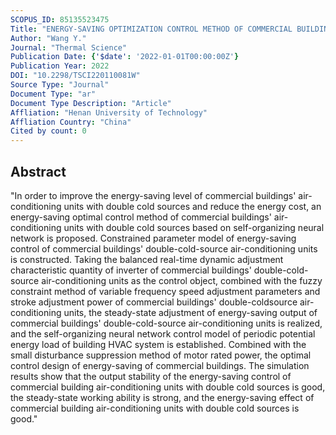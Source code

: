 ```yaml
---
SCOPUS_ID: 85135523475
Title: "ENERGY-SAVING OPTIMIZATION CONTROL METHOD OF COMMERCIAL BUILDING DOUBLE COLD SOURCE AIR-CONDITIONING UNITS"
Author: "Wang Y."
Journal: "Thermal Science"
Publication Date: {'$date': '2022-01-01T00:00:00Z'}
Publication Year: 2022
DOI: "10.2298/TSCI220110081W"
Source Type: "Journal"
Document Type: "ar"
Document Type Description: "Article"
Affliation: "Henan University of Technology"
Affliation Country: "China"
Cited by count: 0
---
```


## Abstract
"In order to improve the energy-saving level of commercial buildings' air-conditioning units with double cold sources and reduce the energy cost, an energy-saving optimal control method of commercial buildings' air-conditioning units with double cold sources based on self-organizing neural network is proposed. Constrained parameter model of energy-saving control of commercial buildings' double-cold-source air-conditioning units is constructed. Taking the balanced real-time dynamic adjustment characteristic quantity of inverter of commercial buildings' double-cold-source air-conditioning units as the control object, combined with the fuzzy constraint method of variable frequency speed adjustment parameters and stroke adjustment power of commercial buildings' double-coldsource air-conditioning units, the steady-state adjustment of energy-saving output of commercial buildings' double-cold-source air-conditioning units is realized, and the self-organizing neural network control model of periodic potential energy load of building HVAC system is established. Combined with the small disturbance suppression method of motor rated power, the optimal control design of energy-saving of commercial buildings. The simulation results show that the output stability of the energy-saving control of commercial building air-conditioning units with double cold sources is good, the steady-state working ability is strong, and the energy-saving effect of commercial building air-conditioning units with double cold sources is good."
